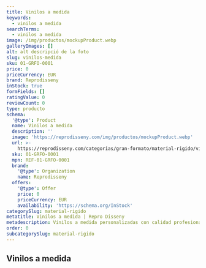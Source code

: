 ```yaml
---
title: Vinilos a medida
keywords:
  - vinilos a medida
searchTerms:
  - vinilos a medida
image: /img/productos/mockupProduct.webp
galleryImages: []
alt: alt descripció de la foto
slug: vinilos-medida
sku: 01-GRFO-0001
price: 0
priceCurrency: EUR
brand: Reprodisseny
inStock: true
formFields: []
ratingValue: 0
reviewCount: 0
type: producto
schema:
  '@type': Product
  name: Vinilos a medida
  description: ''
  image: 'https://reprodisseny.com/img/productos/mockupProduct.webp'
  url: >-
    https://reprodisseny.com/categorias/gran-formato/material-rigido/vinilos-medida
  sku: 01-GRFO-0001
  mpn: REF-01-GRFO-0001
  brand:
    '@type': Organization
    name: Reprodisseny
  offers:
    '@type': Offer
    price: 0
    priceCurrency: EUR
    availability: 'https://schema.org/InStock'
categorySlug: material-rigido
metatitle: Vinilos a medida | Repro Disseny
metadescription: Vinilos a medida personalizadas con calidad profesional en Cataluña.
order: 0
subcategorySlug: material-rigido
---
```

## Vinilos a medida
